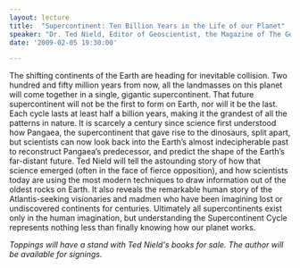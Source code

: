 ```yaml
---
layout: lecture
title:  "Supercontinent: Ten Billion Years in the Life of our Planet"
speaker: "Dr. Ted Nield, Editor of Geoscientist, the Magazine of The Geological Society of London"
date: '2009-02-05 19:30:00'

---
```

The shifting continents of the Earth are heading for inevitable collision. Two hundred and fifty million years from now, all the landmasses on this planet will come together in a single, gigantic supercontinent. That future supercontinent will not be the first to form on Earth, nor will it be the last. Each cycle lasts at least half a billion years, making it the grandest of all the patterns in nature. It is scarcely a century since science first understood how Pangaea, the supercontinent that gave rise to the dinosaurs, split apart, but scientists can now look back into the Earth’s almost indecipherable past to reconstruct Pangaea’s predecessor, and predict the shape of the Earth’s far-distant future. Ted Nield will tell the astounding story of how that science emerged (often in the face of fierce opposition), and how scientists today are using the most modern techniques to draw information out of the oldest rocks on Earth. It also reveals the remarkable human story of the Atlantis-seeking visionaries and madmen who have been imagining lost or undiscovered continents for centuries. Ultimately all supercontinents exist only in the human imagination, but understanding the Supercontinent Cycle represents nothing less than finally knowing how our planet works.

<i>Toppings will have a stand with Ted Nield's books for sale. The author will be available for signings.</i>